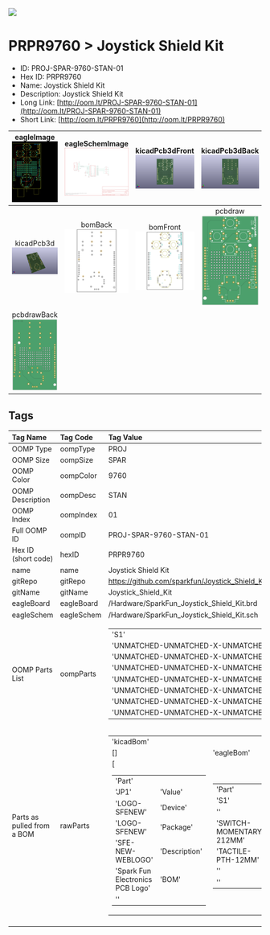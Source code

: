 


  
![][im]
# PRPR9760 > Joystick Shield Kit

- ID: PROJ-SPAR-9760-STAN-01
- Hex ID: PRPR9760
- Name: Joystick Shield Kit
- Description: Joystick Shield Kit
- Long Link: [http://oom.lt/PROJ-SPAR-9760-STAN-01](http://oom.lt/PROJ-SPAR-9760-STAN-01)
- Short Link: [http://oom.lt/PRPR9760](http://oom.lt/PRPR9760)
  

|eagleImage<br>[![](https://raw.githubusercontent.com/oomlout/oomlout_OOMP_projects_V2/main/PROJ/SPAR/9760/STAN/01/eagleImage_140.png)](https://github.com/oomlout/oomlout_OOMP_projects_V2/tree/main/PROJ/SPAR/9760/STAN/01/eagleImage.png)|eagleSchemImage<br>[![](https://raw.githubusercontent.com/oomlout/oomlout_OOMP_projects_V2/main/PROJ/SPAR/9760/STAN/01/eagleSchemImage_140.png)](https://github.com/oomlout/oomlout_OOMP_projects_V2/tree/main/PROJ/SPAR/9760/STAN/01/eagleSchemImage.png)|kicadPcb3dFront<br>[![](https://raw.githubusercontent.com/oomlout/oomlout_OOMP_projects_V2/main/PROJ/SPAR/9760/STAN/01/kicadPcb3dFront_140.png)](https://github.com/oomlout/oomlout_OOMP_projects_V2/tree/main/PROJ/SPAR/9760/STAN/01/kicadPcb3dFront.png)|kicadPcb3dBack<br>[![](https://raw.githubusercontent.com/oomlout/oomlout_OOMP_projects_V2/main/PROJ/SPAR/9760/STAN/01/kicadPcb3dBack_140.png)](https://github.com/oomlout/oomlout_OOMP_projects_V2/tree/main/PROJ/SPAR/9760/STAN/01/kicadPcb3dBack.png)|
| :---: | :---: | :---: | :---: |
|kicadPcb3d<br>[![](https://raw.githubusercontent.com/oomlout/oomlout_OOMP_projects_V2/main/PROJ/SPAR/9760/STAN/01/kicadPcb3d_140.png)](https://github.com/oomlout/oomlout_OOMP_projects_V2/tree/main/PROJ/SPAR/9760/STAN/01/kicadPcb3d.png)|bomBack<br>[![](https://raw.githubusercontent.com/oomlout/oomlout_OOMP_projects_V2/main/PROJ/SPAR/9760/STAN/01/bomBack_140.png)](https://github.com/oomlout/oomlout_OOMP_projects_V2/tree/main/PROJ/SPAR/9760/STAN/01/bomBack.png)|bomFront<br>[![](https://raw.githubusercontent.com/oomlout/oomlout_OOMP_projects_V2/main/PROJ/SPAR/9760/STAN/01/bomFront_140.png)](https://github.com/oomlout/oomlout_OOMP_projects_V2/tree/main/PROJ/SPAR/9760/STAN/01/bomFront.png)|pcbdraw<br>[![](https://raw.githubusercontent.com/oomlout/oomlout_OOMP_projects_V2/main/PROJ/SPAR/9760/STAN/01/pcbdraw_140.png)](https://github.com/oomlout/oomlout_OOMP_projects_V2/tree/main/PROJ/SPAR/9760/STAN/01/pcbdraw.svg)|
|pcbdrawBack<br>[![](https://raw.githubusercontent.com/oomlout/oomlout_OOMP_projects_V2/main/PROJ/SPAR/9760/STAN/01/pcbdrawBack_140.png)](https://github.com/oomlout/oomlout_OOMP_projects_V2/tree/main/PROJ/SPAR/9760/STAN/01/pcbdrawBack.svg)||||

## Tags
  

|Tag Name|Tag Code|Tag Value|
| :--- | :--- | :--- |
|OOMP Type|oompType|PROJ|
|OOMP Size|oompSize|SPAR|
|OOMP Color|oompColor|9760|
|OOMP Description|oompDesc|STAN|
|OOMP Index|oompIndex|01|
|Full OOMP ID|oompID|PROJ-SPAR-9760-STAN-01|
|Hex ID (short code)|hexID|PRPR9760|
|name|name|Joystick Shield Kit|
|gitRepo|gitRepo|https://github.com/sparkfun/Joystick_Shield_Kit|
|gitName|gitName|Joystick_Shield_Kit|
|eagleBoard|eagleBoard|/Hardware/SparkFun_Joystick_Shield_Kit.brd|
|eagleSchem|eagleSchem|/Hardware/SparkFun_Joystick_Shield_Kit.sch|
|OOMP Parts List|oompParts|<table><tr><td>'S1'</td></tr><tr><td> 'UNMATCHED-UNMATCHED-X-UNMATCHED-01'</td><td> 'S2'</td></tr><tr><td> 'UNMATCHED-UNMATCHED-X-UNMATCHED-01'</td><td> 'S3'</td></tr><tr><td> 'UNMATCHED-UNMATCHED-X-UNMATCHED-01'</td><td> 'S4'</td></tr><tr><td> 'UNMATCHED-UNMATCHED-X-UNMATCHED-01'</td><td> 'S6'</td></tr><tr><td> 'UNMATCHED-UNMATCHED-X-UNMATCHED-01'</td><td> 'U1'</td></tr><tr><td> 'UNMATCHED-UNMATCHED-X-UNMATCHED-01'</td><td> 'U2'</td></tr><tr><td> 'UNMATCHED-UNMATCHED-X-UNMATCHED-01'</td></tr></table>|
|Parts as pulled from a BOM|rawParts|<table><tr><td>'kicadBom'</td></tr><tr><td> []</td><td> 'eagleBom'</td></tr><tr><td> [<table><tr><td>'Part'</td></tr><tr><td> 'JP1'</td><td> 'Value'</td></tr><tr><td> 'LOGO-SFENEW'</td><td> 'Device'</td></tr><tr><td> 'LOGO-SFENEW'</td><td> 'Package'</td></tr><tr><td> 'SFE-NEW-WEBLOGO'</td><td> 'Description'</td></tr><tr><td> 'Spark Fun Electronics PCB Logo'</td><td> 'BOM'</td></tr><tr><td> ''</td></tr></table></td><td> <table><tr><td>'Part'</td></tr><tr><td> 'S1'</td><td> 'Value'</td></tr><tr><td> ''</td><td> 'Device'</td></tr><tr><td> 'SWITCH-MOMENTARY-212MM'</td><td> 'Package'</td></tr><tr><td> 'TACTILE-PTH-12MM'</td><td> 'Description'</td></tr><tr><td> ''</td><td> 'BOM'</td></tr><tr><td> ''</td></tr></table></td><td> <table><tr><td>'Part'</td></tr><tr><td> 'S2'</td><td> 'Value'</td></tr><tr><td> ''</td><td> 'Device'</td></tr><tr><td> 'SWITCH-MOMENTARY-212MM'</td><td> 'Package'</td></tr><tr><td> 'TACTILE-PTH-12MM'</td><td> 'Description'</td></tr><tr><td> ''</td><td> 'BOM'</td></tr><tr><td> ''</td></tr></table></td><td> <table><tr><td>'Part'</td></tr><tr><td> 'S3'</td><td> 'Value'</td></tr><tr><td> ''</td><td> 'Device'</td></tr><tr><td> 'SWITCH-MOMENTARY-212MM'</td><td> 'Package'</td></tr><tr><td> 'TACTILE-PTH-12MM'</td><td> 'Description'</td></tr><tr><td> ''</td><td> 'BOM'</td></tr><tr><td> ''</td></tr></table></td><td> <table><tr><td>'Part'</td></tr><tr><td> 'S4'</td><td> 'Value'</td></tr><tr><td> ''</td><td> 'Device'</td></tr><tr><td> 'SWITCH-MOMENTARY-212MM'</td><td> 'Package'</td></tr><tr><td> 'TACTILE-PTH-12MM'</td><td> 'Description'</td></tr><tr><td> ''</td><td> 'BOM'</td></tr><tr><td> ''</td></tr></table></td><td> <table><tr><td>'Part'</td></tr><tr><td> 'S6'</td><td> 'Value'</td></tr><tr><td> 'Reset'</td><td> 'Device'</td></tr><tr><td> 'SWITCH-MOMENTARY-2PTH'</td><td> 'Package'</td></tr><tr><td> 'TACTILE-PTH'</td><td> 'Description'</td></tr><tr><td> ''</td><td> 'BOM'</td></tr><tr><td> ''</td></tr></table></td><td> <table><tr><td>'Part'</td></tr><tr><td> 'U$3'</td><td> 'Value'</td></tr><tr><td> 'CREATIVE_COMMONS'</td><td> 'Device'</td></tr><tr><td> 'CREATIVE_COMMONS'</td><td> 'Package'</td></tr><tr><td> 'CREATIVE_COMMONS'</td><td> 'Description'</td></tr><tr><td> ''</td><td> 'BOM'</td></tr><tr><td> ''</td></tr></table></td><td> <table><tr><td>'Part'</td></tr><tr><td> 'U1'</td><td> 'Value'</td></tr><tr><td> 'ARDUINO_SHIELD'</td><td> 'Device'</td></tr><tr><td> 'ARDUINO_SHIELDLABEL'</td><td> 'Package'</td></tr><tr><td> 'DUEMILANOVE_SHIELD'</td><td> 'Description'</td></tr><tr><td> ''</td><td> 'BOM'</td></tr><tr><td> ''</td></tr></table></td><td> <table><tr><td>'Part'</td></tr><tr><td> 'U2'</td><td> 'Value'</td></tr><tr><td> 'JOYSTICK'</td><td> 'Device'</td></tr><tr><td> 'JOYSTICKPTH'</td><td> 'Package'</td></tr><tr><td> 'JOYSTICK'</td><td> 'Description'</td></tr><tr><td> 'Thumb Joystick'</td><td> 'BOM'</td></tr><tr><td> ''</td></tr></table>]</td></tr></table>|
||||



[im]: PROJ/SPAR/9760/STAN/01/kicadPcb3d_450.png
